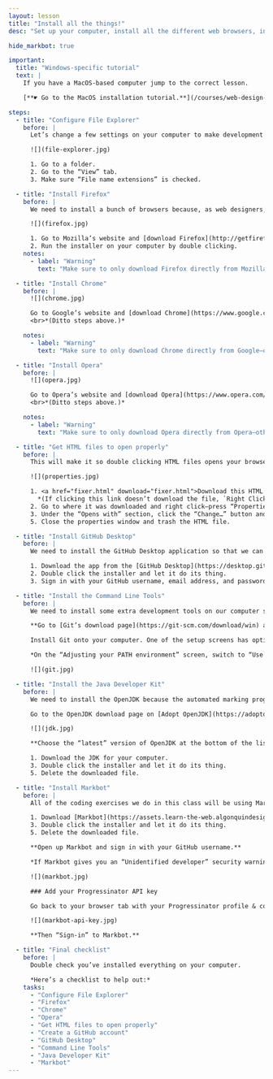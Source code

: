 ```yaml
---
layout: lesson
title: "Install all the things!"
desc: "Set up your computer, install all the different web browsers, install a code editor, and set up GitHub Desktop."

hide_markbot: true

important:
  title: "Windows-specific tutorial"
  text: |
    If you have a MacOS-based computer jump to the correct lesson.

    [**☛ Go to the MacOS installation tutorial.**](/courses/web-design-1/install-all-the-things/)

steps:
  - title: "Configure File Explorer"
    before: |
      Let’s change a few settings on your computer to make development life easier.

      ![](file-explorer.jpg)

      1. Go to a folder.
      2. Go to the “View” tab.
      3. Make sure “File name extensions” is checked.

  - title: "Install Firefox"
    before: |
      We need to install a bunch of browsers because, as web designers, we don’t know what browser someone will be using—so we need to test our websites in all of them.

      ![](firefox.jpg)

      1. Go to Mozilla’s website and [download Firefox](http://getfirefox.com/).
      2. Run the installer on your computer by double clicking.
    notes:
      - label: "Warning"
        text: "Make sure to only download Firefox directly from Mozilla—other websites may inject malware."

  - title: "Install Chrome"
    before: |
      ![](chrome.jpg)

      Go to Google’s website and [download Chrome](https://www.google.com/chrome/).
      <br>*(Ditto steps above.)*

    notes:
      - label: "Warning"
        text: "Make sure to only download Chrome directly from Google—other websites may inject malware."

  - title: "Install Opera"
    before: |
      ![](opera.jpg)

      Go to Opera’s website and [download Opera](https://www.opera.com/).
      <br>*(Ditto steps above.)*

    notes:
      - label: "Warning"
        text: "Make sure to only download Opera directly from Opera—other websites may inject malware."

  - title: "Get HTML files to open properly"
    before: |
      This will make it so double clicking HTML files opens your browser instead of a code editor.

      ![](properties.jpg)

      1. <a href="fixer.html" download="fixer.html">Download this HTML file.</a>
        *(If clicking this link doesn’t download the file, `Right Click > Download Linked File`.)*
      2. Go to where it was downloaded and right click—press “Properties”.
      3. Under the “Opens with” section, click the “Change…” button and set it to “Firefox” or “Chrome”.
      5. Close the properties window and trash the HTML file.

  - title: "Install GitHub Desktop"
    before: |
      We need to install the GitHub Desktop application so that we can manage and upload our code to GitHub.

      1. Download the app from the [GitHub Desktop](https://desktop.github.com/) website.
      2. Double click the installer and let it do its thing.
      3. Sign in with your GitHub username, email address, and password.

  - title: "Install the Command Line Tools"
    before: |
      We need to install some extra development tools on our computer so Markbot can work well.

      **Go to [Git’s download page](https://git-scm.com/download/win) and download the Windows version.**

      Install Git onto your computer. One of the setup screens has options we have to change.

      *On the “Adjusting your PATH environment” screen, switch to “Use Git from the Windows Command Prompt”.*

      ![](git.jpg)

  - title: "Install the Java Developer Kit"
    before: |
      We need to install the OpenJDK because the automated marking program, Markbot, needs access to Java for performing some of it’s tasks.

      Go to the OpenJDK download page on [Adopt OpenJDK](https://adoptopenjdk.net/) website.

      ![](jdk.jpg)

      **Choose the “latest” version of OpenJDK at the bottom of the list.**

      1. Download the JDK for your computer.
      3. Double click the installer and let it do its thing.
      5. Delete the downloaded file.

  - title: "Install Markbot"
    before: |
      All of the coding exercises we do in this class will be using Markbot to automatically grade your work. So, we need to set that up.

      1. Download [Markbot](https://assets.learn-the-web.algonquindesign.ca/markbot/Markbot%20Setup.exe). (*or [Markbot for Mac](https://assets.learn-the-web.algonquindesign.ca/markbot/Install%20Markbot.dmg)*)
      3. Double click the installer and let it do its thing.
      5. Delete the downloaded file.

      **Open up Markbot and sign in with your GitHub username.**

      *If Markbot gives you an “Unidentified developer” security warning—click the “More info” link and press “Run anyways”.*

      ![](markbot.jpg)

      ### Add your Progressinator API key

      Go back to your browser tab with your Progressinator profile & copy & paste the API key into Markbot:

      ![](markbot-api-key.jpg)

      **Then “Sign-in” to Markbot.**

  - title: "Final checklist"
    before: |
      Double check you’ve installed everything on your computer.

      *Here’s a checklist to help out:*
    tasks:
      - "Configure File Explorer"
      - "Firefox"
      - "Chrome"
      - "Opera"
      - "Get HTML files to open properly"
      - "Create a GitHub account"
      - "GitHub Desktop"
      - "Command Line Tools"
      - "Java Developer Kit"
      - "Markbot"
---
```

